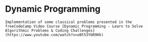 # Dynamic Programming

    Implementation of some classical problems presented in the freeCodeCamp Video Course [Dynamic Programming - Learn to Solve Algorithmic Problems & Coding Challenges](https://www.youtube.com/watch?v=oBt53YbR9Kk)

